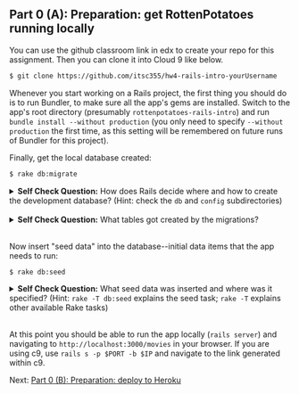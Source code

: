 ## Part 0 (A): Preparation: get RottenPotatoes running locally
You can use the github classroom link in edx to create your repo for this assignment. Then you can clone it into Cloud 9 like below.
```sh
$ git clone https://github.com/itsc355/hw4-rails-intro-yourUsername
```

Whenever you start working on a Rails project, the first thing you should do is to run Bundler, to make sure all the app's gems are installed.  Switch to the app's root directory (presumably `rottenpotatoes-rails-intro`) and run `bundle install --without production` (you only need to specify `--without production` the first time, as this setting will be remembered on future runs of Bundler for this project).

Finally, get the local database created:

```sh
$ rake db:migrate
```

<details>
  <summary><strong>Self Check Question:</strong> How does Rails decide where and how to create the development database?  (Hint: check the <code>db</code> and <code>config</code> subdirectories)</summary>
  <p><blockquote>The <code>rake db:migrate</code> command creates a local development database (following the specifications in <code>config/database.yml</code>) and runs the migrations in <code>db/migrate</code> to create the app's schema.  It also creates/updates the file <code>db/schema.rb</code> to reflect the latest database schema.  <strong>Note: it's important to keep this file under version control.</strong> </blockquote></p>
</details>
<br />

<details>
  <summary><strong>Self Check Question:</strong> What tables got created by the migrations?</summary>
  <p><blockquote>The <code>movies</code> table itself and the rails-internal <code>schema_migrations</code> table that records which migrations have been run.</blockquote></p>
</details>
<br />

Now insert "seed data" into the database--initial data items that the app needs to run:

```sh
$ rake db:seed
```

<details>
  <summary><strong>Self Check Question:</strong> What seed data was inserted and where was it specified? (Hint: <code>rake -T db:seed</code> explains the seed task; <code>rake -T</code> explains other available Rake tasks)</summary>
  <p><blockquote>A set of movie data which is specified in <code>db/seeds.rb</code></blockquote></p>
</details>
<br />

At this point you should be able to run the app locally (`rails server`) and navigating to `http://localhost:3000/movies` in your browser.  If you are using c9, use `rails s -p $PORT -b $IP` and navigate to the link generated within c9.

Next: [Part 0 (B): Preparation: deploy to Heroku](part_0_B.md)
